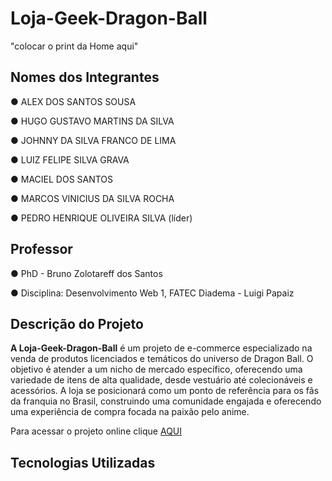 # **Loja-Geek-Dragon-Ball**

"colocar o print da Home aqui"

## Nomes dos Integrantes
●	ALEX DOS SANTOS SOUSA

●	HUGO GUSTAVO MARTINS DA SILVA

●	JOHNNY DA SILVA FRANCO DE LIMA

●	LUIZ FELIPE SILVA GRAVA

●	MACIEL DOS SANTOS

●	MARCOS VINICIUS DA SILVA ROCHA

●	PEDRO HENRIQUE OLIVEIRA SILVA (líder)

## Professor
●	PhD - Bruno Zolotareff dos Santos

● Disciplina: Desenvolvimento Web 1, FATEC Diadema - Luigi Papaiz

## Descrição do Projeto
**A Loja-Geek-Dragon-Ball** é um projeto de e-commerce especializado na venda de produtos licenciados e temáticos do universo de Dragon Ball. O objetivo é atender a um nicho de mercado específico, oferecendo uma variedade de itens de alta qualidade, desde vestuário até colecionáveis e acessórios. A loja se posicionará como um ponto de referência para os fãs da franquia no Brasil, construindo uma comunidade engajada e oferecendo uma experiência de compra focada na paixão pelo anime.

Para acessar o projeto online clique [AQUI](pedhensilva.github.io/Loja-Geek-Dragon-Ball/#)
## Tecnologias Utilizadas





